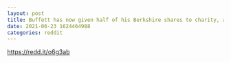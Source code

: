 ```yaml
--- 
layout: post 
title: Buffett has now given half of his Berkshire shares to charity, announces resignation from Gates Foundation 
date: 2021-06-23 1624464988 
categories: reddit 
--- 
```

https://redd.it/o6g3ab